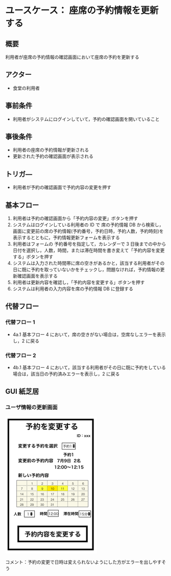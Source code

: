 # ユースケース： 座席の予約情報を更新する

## 概要

利用者が座席の予約情報の確認画面において座席の予約を更新する

## アクター

- 食堂の利用者

## 事前条件

- 利用者がシステムにログインしていて，予約の確認画面を開いていること

## 事後条件

- 利用者の座席の予約情報が更新される
- 更新された予約の確認画面が表示される

## トリガ―

- 利用者が予約の確認画面で予約内容の変更を押す

## 基本フロー

1. 利用者は予約の確認画面から「予約内容の変更」ボタンを押す
2. システムはログインしている利用者の ID で 席の予約情報 DB から検索し，画面に変更前の席の予約情報(予約番号，予約日時，予約人数，予約時刻)を表示するとともに，予約情報更新フォームを表示する
3. 利用者はフォームの 予約番号を指定して，カレンダーで 3 日後までの中から日付を選択し，人数，時間，または滞在時間を書き変えて「予約内容を変更する」ボタンを押す
4. システムは入力された時間帯に席の空きがあるかと，該当する利用者がその日に既に予約を取っていないかをチェックし，問題なければ，予約情報の更新確認画面を表示する
5. 利用者は更新内容を確認し，「予約内容を変更する」ボタンを押す
6. システムは利用者の入力内容を席の予約情報 DB に登録する

## 代替フロー

### 代替フロー 1

- 4a.1 基本フロー 4 において，席の空きがない場合は，空席なしエラーを表示し，2 に戻る

### 代替フロー 2

- 4b.1 基本フロー 4 において，該当する利用者がその日に既に予約をしている場合は，該当日の予約済みエラーを表示し，2 に戻る

## GUI 紙芝居

### ユーザ情報の更新画面

<img src="./picture/ChangeReservation.png">

コメント：予約の変更で日時は変えられないようにした方がエラーを出しやすそう
